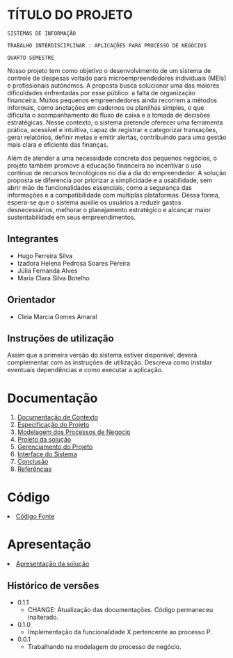 # TÍTULO DO PROJETO

`SISTEMAS DE INFORMAÇÃO`

`TRABALHO INTERDISCIPLINAR : APLICAÇÕES PARA PROCESSO DE NEGÓCIOS`

`QUARTO SEMESTRE`

Nosso projeto tem como objetivo o desenvolvimento de um sistema de controle de despesas voltado para microempreendedores individuais (MEIs) e profissionais autônomos. A proposta busca solucionar uma das maiores dificuldades enfrentadas por esse público: a falta de organização financeira. Muitos pequenos empreendedores ainda recorrem a métodos informais, como anotações em cadernos ou planilhas simples, o que dificulta o acompanhamento do fluxo de caixa e a tomada de decisões estratégicas. Nesse contexto, o sistema pretende oferecer uma ferramenta prática, acessível e intuitiva, capaz de registrar e categorizar transações, gerar relatórios, definir metas e emitir alertas, contribuindo para uma gestão mais clara e eficiente das finanças.

Além de atender a uma necessidade concreta dos pequenos negócios, o projeto também promove a educação financeira ao incentivar o uso contínuo de recursos tecnológicos no dia a dia do empreendedor. A solução proposta se diferencia por priorizar a simplicidade e a usabilidade, sem abrir mão de funcionalidades essenciais, como a segurança das informações e a compatibilidade com múltiplas plataformas. Dessa forma, espera-se que o sistema auxilie os usuários a reduzir gastos desnecessários, melhorar o planejamento estratégico e alcançar maior sustentabilidade em seus empreendimentos.

## Integrantes

* Hugo Ferreira Silva
* Izadora Helena Pedrosa Soares Pereira
* Júlia Fernanda Alves
* Maria Clara Silva Botelho

## Orientador

* Cleia Marcia Gomes Amaral
  
## Instruções de utilização

Assim que a primeira versão do sistema estiver disponível, deverá complementar com as instruções de utilização. Descreva como instalar eventuais dependências e como executar a aplicação.

# Documentação

<ol>
<li><a href="docs/1-Contexto.md"> Documentação de Contexto</a></li>
<li><a href="docs/2-Especificação.md"> Especificação do Projeto</a></li>
<li><a href="docs/3-Modelagem-Processos-Negócio.md"> Modelagem dos Processos de Negocio</a></li>
<li><a href="docs/4-Projeto-Solucao.md"> Projeto da solução</a></li>
<li><a href="docs/5-Gerenciamento-Projeto.md"> Gerenciamento do Projeto</a></li>
<li><a href="docs/6-Interface-Sistema.md"> Interface do Sistema</a></li>
<li><a href="docs/7-Conclusão.md"> Conclusão</a></li>
<li><a href="docs/8-Referências.md"> Referências</a></li>
</ol>

# Código

<li><a href="src/README.md"> Código Fonte</a></li>

# Apresentação

<li><a href="presentation/README.md"> Apresentação da solução</a></li>


## Histórico de versões

* 0.1.1
    * CHANGE: Atualização das documentações. Código permaneceu inalterado.
* 0.1.0
    * Implementação da funcionalidade X pertencente ao processo P.
* 0.0.1
    * Trabalhando na modelagem do processo de negócio.

